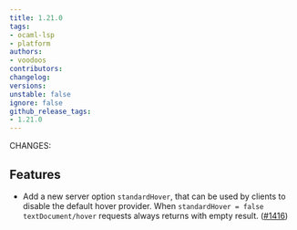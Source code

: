 ```yaml
---
title: 1.21.0
tags:
- ocaml-lsp
- platform
authors:
- voodoos
contributors:
changelog:
versions:
unstable: false
ignore: false
github_release_tags:
- 1.21.0
---
```


<p>CHANGES:</p>
<h2>Features</h2>
<ul>
<li>Add a new server option <code>standardHover</code>, that can be used by clients to<br>
disable the default hover provider.  When <code>standardHover = false</code><br>
<code>textDocument/hover</code> requests always returns with empty result. (<a href="https://github.com/ocaml/ocaml-lsp/pull/1416" class="issue-link js-issue-link" data-error-text="Failed to load title" data-id="2723692781" data-permission-text="Title is private" data-url="https://github.com/ocaml/ocaml-lsp/issues/1416" data-hovercard-type="pull_request" data-hovercard-url="/ocaml/ocaml-lsp/pull/1416/hovercard">#1416</a>)</li>
</ul>
